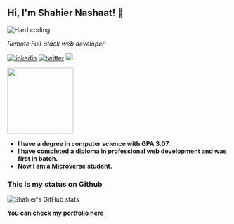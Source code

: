 ## Hi, I'm Shahier Nashaat! :wave:


![Hard coding](https://www.reactiongifs.us/wp-content/uploads/2018/06/giphy-2-1.gif)

*Remote Full-stack web developer*

[![linkedin](https://img.shields.io/badge/LinkedIn-0077B5?style=for-the-badge&logo=linkedin&logoColor=white)](https://www.linkedin.com/in/shahier-nashaat-73519313a/)
[![twitter](https://img.shields.io/badge/Twitter-1DA1F2?style=for-the-badge&logo=twitter&logoColor=white)](https://twitter.com/ShahierN)
<a href="mailto:shahiernashaat97@gmail.com"><img src="https://img.shields.io/badge/Gmail-D14836?style=for-the-badge&logo=gmail&logoColor=white"></a>


<img src="https://raw.githubusercontent.com/gist/UddeshJain/90646446c86e45c494d6e69bfc3005f1/raw/b15bee8a8b85f8740795b92c1878ab8ed9ec2204/About%20Me.gif" width="150px" >

- **I have a degree in computer science with GPA 3.07.**
- **I have completed a diploma in professional web development and was first in batch.**
- **Now I am a Microverse student.**

### This is my status on Github

![Shahier's GitHub stats](https://github-readme-stats.vercel.app/api?username=ShahierNashaat&show_icons=true&theme=radical)


**You can check my portfolio [here](https://shahiernashaat.github.io/Portfolio/)**
